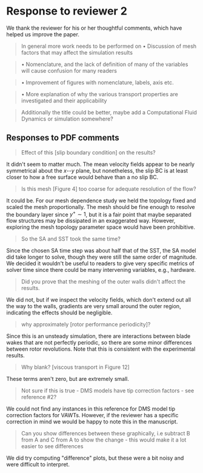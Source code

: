 # Response to reviewer 2

We thank the reviewer for his or her thoughtful comments, which have helped us
improve the paper.

>In general more work needs to be performed on
• Discussion of mesh factors that may affect the simulation results


>• Nomenclature, and the lack of definition of many of the variables will cause confusion for many readers


>• Improvement of figures with nomenclature, labels, axis etc.


>• More explanation of why the various transport properties are investigated and their applicability


>Additionally the title could be better, maybe add a Computational Fluid Dynamics or simulation somewhere?


## Responses to PDF comments

>Effect of this [slip boundary condition] on the results?

It didn't seem to matter much. The mean velocity fields appear to be nearly
symmetrical about the $x$--$y$ plane, but nonetheless, the slip BC is at least
closer to how a free surface would behave than a no slip BC.

>Is this mesh [Figure 4] too coarse for adequate resolution of the flow?

It could be. For our mesh dependence study we held the topology fixed and scaled
the mesh proportionally. The mesh should be fine enough to resolve the boundary
layer since $y^+ \sim 1$, but it is a fair point that maybe separated flow
structures may be dissipated in an exaggerated way. However, exploring the mesh
topology parameter space would have been prohibitive.

>So the SA and SST took the same time?

Since the chosen SA time step was about half that of the SST, the SA model did
take longer to solve, though they were still the same order of magnitude. We
decided it wouldn't be useful to readers to give very specific metrics of solver
time since there could be many intervening variables, e.g., hardware.

>Did you prove that the meshing of the outer walls didn't affect the results.

We did not, but if we inspect the velocity fields, which don't extend out all
the way to the walls, gradients are very small around the outer region,
indicating the effects should be negligible.

>why approximately [rotor performance periodicity]?

Since this is an unsteady simulation, there are interactions between blade wakes
that are not perfectly periodic, so there are some minor differences between
rotor revolutions. Note that this is consistent with the experimental results.

>Why blank? [viscous transport in Figure 12]

These terms aren't zero, but are extremely small.

>Not sure if this is true - DMS models have tip correction factors - see reference #2?

We could not find any instances in this reference for DMS model tip correction
factors for VAWTs. However, if the reviewer has a specific correction in mind we
would be happy to note this in the manuscript.

>Can you show differences between these graphically, i.e subtract B from A and C from A to show the change - this would make it a lot easier to see differences

We did try computing "difference" plots, but these were a bit noisy and were
difficult to interpret.
